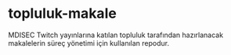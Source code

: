 # topluluk-makale
MDISEC Twitch yayınlarına katılan topluluk tarafından hazırlanacak makalelerin süreç yönetimi için kullanılan repodur.
